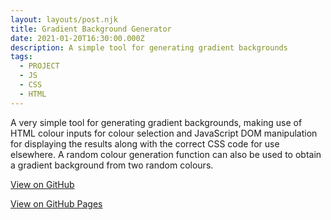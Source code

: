 ```yaml
---
layout: layouts/post.njk
title: Gradient Background Generator
date: 2021-01-20T16:30:00.000Z
description: A simple tool for generating gradient backgrounds
tags:
  - PROJECT
  - JS
  - CSS
  - HTML
---
```

A very simple tool for generating gradient backgrounds, making use of HTML colour inputs for colour selection and JavaScript DOM manipulation for displaying the results along with the correct CSS code for use elsewhere. A random colour generation function can also be used to obtain a gradient background from two random colours.

[View on GitHub](https://github.com/samabarker/backgroundgenerator)

[View on GitHub Pages](https://samabarker.github.io/backgroundgenerator/)